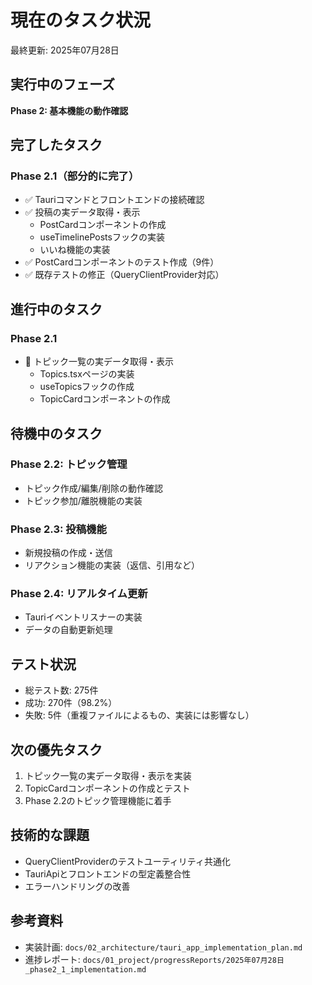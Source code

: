 # 現在のタスク状況
最終更新: 2025年07月28日

## 実行中のフェーズ
**Phase 2: 基本機能の動作確認**

## 完了したタスク
### Phase 2.1（部分的に完了）
- ✅ Tauriコマンドとフロントエンドの接続確認
- ✅ 投稿の実データ取得・表示
  - PostCardコンポーネントの作成
  - useTimelinePostsフックの実装
  - いいね機能の実装
- ✅ PostCardコンポーネントのテスト作成（9件）
- ✅ 既存テストの修正（QueryClientProvider対応）

## 進行中のタスク
### Phase 2.1
- 🔄 トピック一覧の実データ取得・表示
  - Topics.tsxページの実装
  - useTopicsフックの作成
  - TopicCardコンポーネントの作成

## 待機中のタスク
### Phase 2.2: トピック管理
- トピック作成/編集/削除の動作確認
- トピック参加/離脱機能の実装

### Phase 2.3: 投稿機能
- 新規投稿の作成・送信
- リアクション機能の実装（返信、引用など）

### Phase 2.4: リアルタイム更新
- Tauriイベントリスナーの実装
- データの自動更新処理

## テスト状況
- 総テスト数: 275件
- 成功: 270件（98.2%）
- 失敗: 5件（重複ファイルによるもの、実装には影響なし）

## 次の優先タスク
1. トピック一覧の実データ取得・表示を実装
2. TopicCardコンポーネントの作成とテスト
3. Phase 2.2のトピック管理機能に着手

## 技術的な課題
- QueryClientProviderのテストユーティリティ共通化
- TauriApiとフロントエンドの型定義整合性
- エラーハンドリングの改善

## 参考資料
- 実装計画: `docs/02_architecture/tauri_app_implementation_plan.md`
- 進捗レポート: `docs/01_project/progressReports/2025年07月28日_phase2_1_implementation.md`